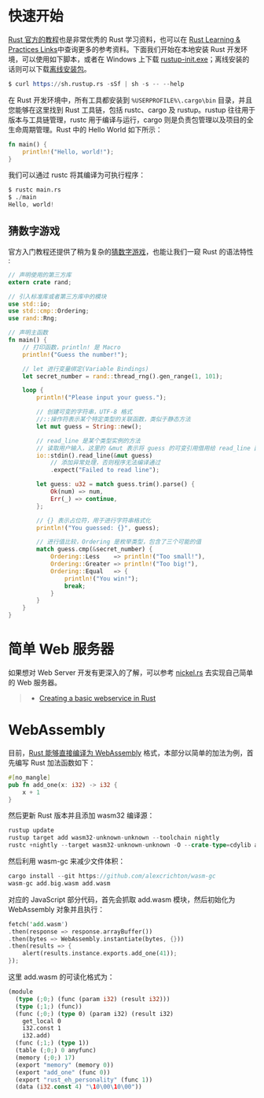 # 快速开始

[Rust 官方的教程](https://parg.co/UPm)也是非常优秀的 Rust 学习资料，也可以在 [Rust Learning & Practices Links](https://parg.co/UZ6)中查询更多的参考资料。下面我们开始在本地安装 Rust 开发环境，可以使用如下脚本，或者在 Windows 上下载 [rustup-init.exe](https://static.rust-lang.org/rustup/dist/i686-pc-windows-gnu/rustup-init.exe)；离线安装的话则可以下载[离线安装包](https://www.rust-lang.org/en-US/other-installers.html)。

```s
$ curl https://sh.rustup.rs -sSf | sh -s -- --help
```

在 Rust 开发环境中，所有工具都安装到 `%USERPROFILE%\.cargo\bin` 目录，并且您能够在这里找到 Rust 工具链，包括 rustc、cargo 及 rustup。rustup 往往用于版本与工具链管理，rustc 用于编译与运行，cargo 则是负责包管理以及项目的全生命周期管理。Rust 中的 Hello World 如下所示：

```rs
fn main() {
    println!("Hello, world!");
}
```

我们可以通过 rustc 将其编译为可执行程序：

```s
$ rustc main.rs
$ ./main
Hello, world!
```

## 猜数字游戏

官方入门教程还提供了稍为复杂的[猜数字游戏](https://parg.co/UZE)，也能让我们一窥 Rust 的语法特性 :

```rs
// 声明使用的第三方库
extern crate rand;

// 引入标准库或者第三方库中的模块
use std::io;
use std::cmp::Ordering;
use rand::Rng;

// 声明主函数
fn main() {
    // 打印函数，println! 是 Macro
    println!("Guess the number!");

    // let 进行变量绑定(Variable Bindings)
    let secret_number = rand::thread_rng().gen_range(1, 101);

    loop {
        println!("Please input your guess.");

        // 创建可变的字符串，UTF-8 格式
        //::操作符表示某个特定类型的关联函数，类似于静态方法
        let mut guess = String::new();

        // read_line 是某个类型实例的方法
        // 读取用户输入，这里的 &mut 表示将 guess 的可变引用借用给 read_line 函数
        io::stdin().read_line(&mut guess)
            // 添加异常处理，否则程序无法编译通过
            .expect("Failed to read line");

        let guess: u32 = match guess.trim().parse() {
            Ok(num) => num,
            Err(_) => continue,
        };

        // {} 表示占位符，用于进行字符串格式化
        println!("You guessed: {}", guess);

        // 进行值比较，Ordering 是枚举类型，包含了三个可能的值
        match guess.cmp(&secret_number) {
            Ordering::Less    => println!("Too small!"),
            Ordering::Greater => println!("Too big!"),
            Ordering::Equal   => {
                println!("You win!");
                break;
            }
        }
    }
}
```

# 简单 Web 服务器

如果想对 Web Server 开发有更深入的了解，可以参考 [nickel.rs](https://github.com/nickel-org/nickel.rs) 去实现自己简单的 Web 服务器。

> - [Creating a basic webservice in Rust](https://parg.co/UPW)

# WebAssembly

目前，[Rust 能够直接编译为 WebAssembly](https://www.hellorust.com) 格式，本部分以简单的加法为例，首先编写 Rust 加法函数如下：

```rs
#[no_mangle]
pub fn add_one(x: i32) -> i32 {
    x + 1
}
```

然后更新 Rust 版本并且添加 wasm32 编译源：

```rs
rustup update
rustup target add wasm32-unknown-unknown --toolchain nightly
rustc +nightly --target wasm32-unknown-unknown -O --crate-type=cdylib add.rs -o add.big.wasm
```

然后利用 wasm-gc 来减少文件体积：

```rs
cargo install --git https://github.com/alexcrichton/wasm-gc
wasm-gc add.big.wasm add.wasm
```

对应的 JavaScript 部分代码，首先会抓取 add.wasm 模块，然后初始化为 WebAssembly 对象并且执行：

```rs
fetch('add.wasm')
.then(response => response.arrayBuffer())
.then(bytes => WebAssembly.instantiate(bytes, {}))
.then(results => {
    alert(results.instance.exports.add_one(41));
});
```

这里 add.wasm 的可读化格式为：

```rs
(module
  (type (;0;) (func (param i32) (result i32)))
  (type (;1;) (func))
  (func (;0;) (type 0) (param i32) (result i32)
    get_local 0
    i32.const 1
    i32.add)
  (func (;1;) (type 1))
  (table (;0;) 0 anyfunc)
  (memory (;0;) 17)
  (export "memory" (memory 0))
  (export "add_one" (func 0))
  (export "rust_eh_personality" (func 1))
  (data (i32.const 4) "\10\00\10\00"))
```

